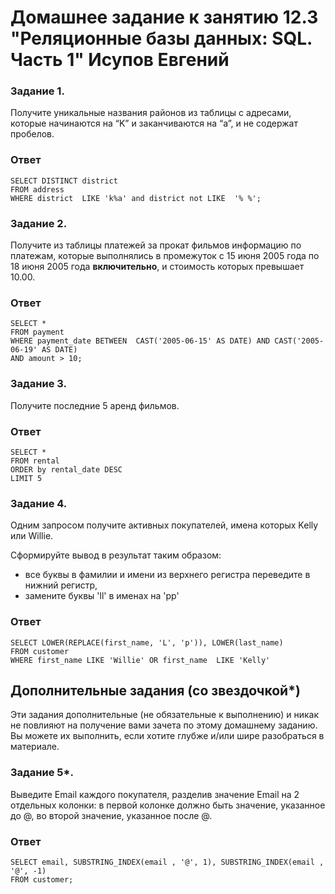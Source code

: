 # Домашнее задание к занятию 12.3 "Реляционные базы данных: SQL. Часть 1" Исупов Евгений


### Задание 1.

Получите уникальные названия районов из таблицы с адресами, которые начинаются на “K” и заканчиваются на “a”, и не содержат пробелов.
### Ответ 
```mysql
SELECT DISTINCT district 
FROM address 
WHERE district  LIKE 'k%a' and district not LIKE  '% %';
```

### Задание 2.

Получите из таблицы платежей за прокат фильмов информацию по платежам, которые выполнялись в промежуток с 15 июня 2005 года по 18 июня 2005 года **включительно**, 
и стоимость которых превышает 10.00.
### Ответ 
```mysql
SELECT *
FROM payment
WHERE payment_date BETWEEN  CAST('2005-06-15' AS DATE) AND CAST('2005-06-19' AS DATE)
AND amount > 10;
```

### Задание 3.

Получите последние 5 аренд фильмов.
### Ответ 
```mysql
SELECT *  
FROM rental   
ORDER by rental_date DESC 
LIMIT 5
```

### Задание 4.

Одним запросом получите активных покупателей, имена которых Kelly или Willie. 

Сформируйте вывод в результат таким образом:
- все буквы в фамилии и имени из верхнего регистра переведите в нижний регистр,
- замените буквы 'll' в именах на 'pp'
### Ответ 
```mysql
SELECT LOWER(REPLACE(first_name, 'L', 'p')), LOWER(last_name) 
FROM customer
WHERE first_name LIKE 'Willie' OR first_name  LIKE 'Kelly'
```

## Дополнительные задания (со звездочкой*)
Эти задания дополнительные (не обязательные к выполнению) и никак не повлияют на получение вами зачета по этому домашнему заданию. Вы можете их выполнить, если хотите глубже и/или шире разобраться в материале.

### Задание 5*.

Выведите Email каждого покупателя, разделив значение Email на 2 отдельных колонки: в первой колонке должно быть значение, указанное до @, во второй значение, указанное после @.
### Ответ 
```mysql
SELECT email, SUBSTRING_INDEX(email , '@', 1), SUBSTRING_INDEX(email , '@', -1)
FROM customer;
```

